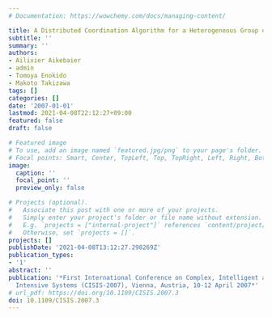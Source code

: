 ```yaml
---
# Documentation: https://wowchemy.com/docs/managing-content/

title: A Distributed Coordination Algorithm for a Heterogeneous Group of Peers
subtitle: ''
summary: ''
authors:
- Ailixier Aikebaier
- admin
- Tomoya Enokido
- Makoto Takizawa
tags: []
categories: []
date: '2007-01-01'
lastmod: 2021-04-08T22:12:27+09:00
featured: false
draft: false

# Featured image
# To use, add an image named `featured.jpg/png` to your page's folder.
# Focal points: Smart, Center, TopLeft, Top, TopRight, Left, Right, BottomLeft, Bottom, BottomRight.
image:
  caption: ''
  focal_point: ''
  preview_only: false

# Projects (optional).
#   Associate this post with one or more of your projects.
#   Simply enter your project's folder or file name without extension.
#   E.g. `projects = ["internal-project"]` references `content/project/deep-learning/index.md`.
#   Otherwise, set `projects = []`.
projects: []
publishDate: '2021-04-08T13:12:27.298269Z'
publication_types:
- '1'
abstract: ''
publication: '*First International Conference on Complex, Intelligent and Software
  Intensive Systems (CISIS-2007), Vienna, Austria, 10-12 April 2007*'
# url_pdf: https://doi.org/10.1109/CISIS.2007.3
doi: 10.1109/CISIS.2007.3
---
```

